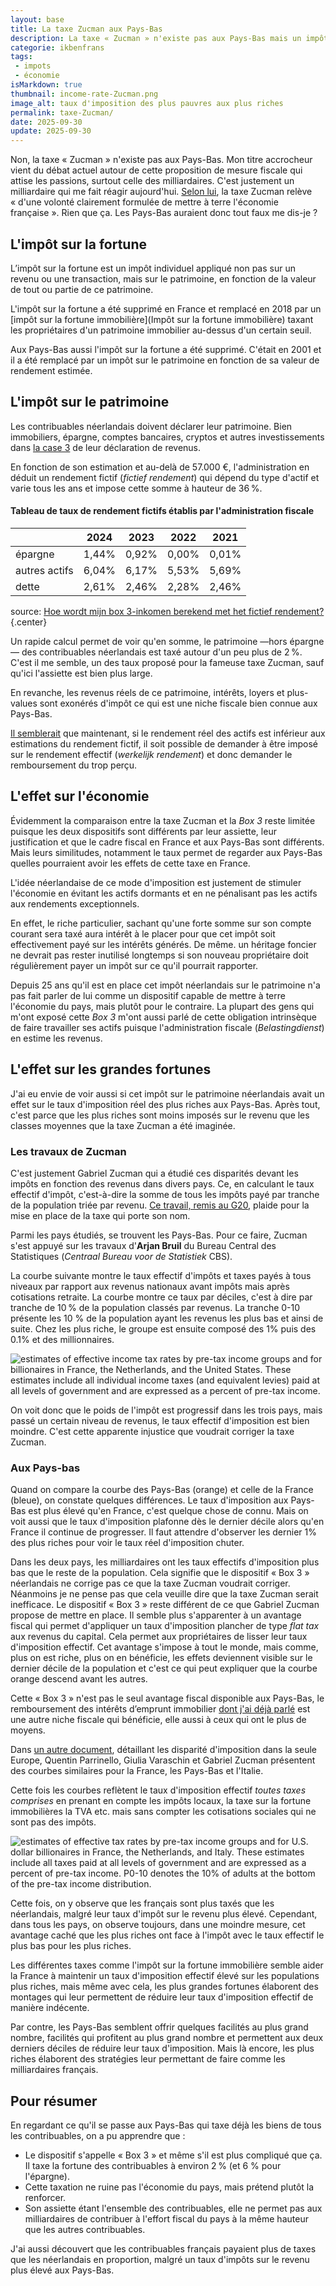 ```yaml
---
layout: base
title: La taxe Zucman aux Pays-Bas
description: La taxe « Zucman » n'existe pas aux Pays-Bas mais un impôt taxe le patrimoine de tout le monde. Ça veut peut-être d'y regarder de plus près.
categorie: ikbenfrans
tags:
 - impots
 - économie
isMarkdown: true
thumbnail: income-rate-Zucman.png
image_alt: taux d'imposition des plus pauvres aux plus riches
permalink: taxe-Zucman/
date: 2025-09-30
update: 2025-09-30
---
```


Non, la taxe « Zucman » n'existe pas aux Pays-Bas. Mon titre accrocheur vient du débat actuel autour de cette proposition de mesure fiscale qui attise les passions, surtout celle des milliardaires. C'est justement un milliardaire qui me fait réagir aujourd'hui. [Selon lui](https://www.france24.com/fr/info-en-continu/20250920-bernard-arnault-sonne-la-charge-contre-la-taxe-zucman), la taxe Zucman relève « d'une volonté clairement formulée de mettre à terre l'économie française ». Rien que ça. Les Pays-Bas auraient donc tout faux me dis-je ?

## L'impôt sur la fortune

L’impôt sur la fortune est un impôt individuel appliqué non pas sur un revenu ou une transaction, mais sur le patrimoine, en fonction de la valeur de tout ou partie de ce patrimoine. 

L'impôt sur la fortune a été supprimé en France et remplacé en 2018 par un [impôt sur la fortune immobilière](Impôt sur la fortune immobilière) taxant les propriétaires d'un patrimoine immobilier au-dessus d'un certain seuil. 

Aux Pays-Bas aussi l'impôt sur la fortune a été supprimé. C'était en 2001 et il a été remplacé par un impôt sur le patrimoine en fonction de sa valeur de rendement estimée.

## L'impôt sur le patrimoine

Les contribuables néerlandais doivent déclarer leur patrimoine. Bien immobiliers, épargne, comptes bancaires, cryptos et autres investissements dans [la case 3](https://www.belastingdienst.nl/wps/wcm/connect/nl/box-3/box-3) de leur déclaration de revenus. 

En fonction de son estimation et au-delà de 57.000 €, l'administration en déduit un rendement fictif (*fictief rendement*) qui dépend du type d'actif et varie tous les ans et impose cette somme à hauteur de 36 %.

#### Tableau de taux de rendement fictifs établis par l'administration fiscale

|               | 2024 | 2023 | 2022 | 2021 |
|---------------|------|------|------|------|
| épargne       |   1,44%   |  0,92%    |  0,00%    |  0,01%    |
| autres actifs |   6,04%   |  6,17%    |  5,53%    |  5,69%    |
| dette         |   2,61%   |  2,46%    |  2,28%    |  2,46%    |

source: [Hoe wordt mijn box 3-inkomen berekend met het fictief rendement?](https://www.belastingdienst.nl/wps/wcm/connect/nl/box-3/content/berekening-box-3-inkomen-fictief-rendement){.center}

Un rapide calcul permet de voir qu'en somme, le patrimoine —hors épargne— des contribuables néerlandais est taxé autour d'un peu plus de 2 %. C'est il me semble, un des taux proposé pour la fameuse taxe Zucman, sauf qu'ici l'assiette est bien plus large.

En revanche, les revenus réels de ce patrimoine, intérêts, loyers et plus-values sont exonérés d'impôt ce qui est une niche fiscale bien connue aux Pays-Bas.

[Il semblerait](https://www.belastingdienst.nl/wps/wcm/connect/nl/box-3/content/berekening-box-3-inkomen-fictief-rendement) que maintenant, si le rendement réel des actifs est inférieur aux estimations du rendement fictif, il soit possible de demander à être imposé sur le rendement effectif (*werkelijk rendement*) et donc demander le remboursement du trop perçu.

## L'effet sur l'économie

Évidemment la comparaison entre la taxe Zucman et la *Box 3* reste limitée puisque les deux dispositifs sont différents par leur assiette, leur justification et que le cadre fiscal en France et aux Pays-Bas sont différents. Mais leurs similitudes, notamment le taux permet de regarder aux Pays-Bas quelles pourraient avoir les effets de cette taxe en France.

L'idée néerlandaise de ce mode d'imposition est justement de stimuler l'économie en évitant les actifs dormants et en ne pénalisant pas les actifs aux rendements exceptionnels.

En effet, le riche particulier, sachant qu'une forte somme sur son compte courant sera taxé aura intérêt à le placer pour que cet impôt soit effectivement payé sur les intérêts générés. De même. un héritage foncier ne devrait pas rester inutilisé longtemps si son nouveau propriétaire doit régulièrement payer un impôt sur ce qu'il pourrait rapporter. 

Depuis 25 ans qu'il est en place cet impôt néerlandais sur le patrimoine n'a pas fait parler de lui comme un dispositif capable de mettre à terre l'économie du pays, mais plutôt pour le contraire. La plupart des gens qui m'ont exposé cette *Box 3* m'ont aussi parlé de cette obligation intrinsèque de faire travailler ses actifs puisque l'administration fiscale (*Belastingdienst*) en estime les revenus.

## L'effet sur les grandes fortunes

J'ai eu envie de voir aussi si cet impôt sur le patrimoine néerlandais avait un effet sur le taux d'imposition réel des plus riches aux Pays-Bas. Après tout, c'est parce que les plus riches sont moins imposés sur le revenu que les classes moyennes que la taxe Zucman a été imaginée.

### Les travaux de Zucman

C'est justement Gabriel Zucman qui a étudié ces disparités devant les impôts en fonction des revenus dans divers pays. Ce, en calculant le taux effectif d'impôt, c'est-à-dire la somme de tous les impôts payé par tranche de la population triée par revenu. [Ce travail, remis au G20](https://gabriel-zucman.eu/files/report-g20.pdf), plaide pour la mise en place de la taxe qui porte son nom.

Parmi les pays étudiés, se trouvent les Pays-Bas. Pour ce faire, Zucman s'est appuyé sur les travaux d'**Arjan Bruil** du Bureau Central des Statistiques (*Centraal Bureau voor de Statistiek* CBS). 

La courbe suivante montre le taux effectif d'impôts et taxes payés à tous niveaux par rapport aux revenus nationaux avant impôts mais après cotisations retraite. La courbe montre ce taux par déciles, c'est à dire par tranche de 10 % de la population classés par revenus. La tranche 0-10 présente les 10 % de la population ayant les revenus les plus bas et ainsi de suite. Chez les plus riche, le groupe est ensuite composé des 1% puis des 0.1% et des millionnaires.

![estimates of effective income tax rates by pre-tax income groups and for billionaires in France, the Netherlands, and the United States. These estimates include all individual income taxes (and equivalent levies) paid at all levels of government and are expressed as a percent of pre-tax income.](income-rate-Zucman.png)

On voit donc que le poids de l'impôt est progressif dans les trois pays, mais passé un certain niveau de revenus, le taux effectif d'imposition est bien moindre. C'est cette apparente injustice que voudrait corriger la taxe Zucman.

### Aux Pays-bas

Quand on compare la courbe des Pays-Bas (orange) et celle de la France (bleue), on constate quelques différences. Le taux d'imposition aux Pays-Bas est plus élevé qu'en France, c'est quelque chose de connu. Mais on voit aussi que le taux d'imposition plafonne dès le dernier décile alors qu'en France il continue de progresser. Il faut attendre d'observer les dernier 1% des plus riches pour voir le taux réel d'imposition chuter.

Dans les deux pays, les milliardaires ont les taux effectifs d'imposition plus bas que le reste de la population. Cela signifie que le dispositif « Box 3 » néerlandais ne corrige pas ce que la taxe Zucman voudrait corriger. Néanmoins je ne pense pas que cela veuille dire que la taxe Zucman serait inefficace. Le dispositif « Box 3 » reste différent de ce que Gabriel Zucman propose de mettre en place. Il semble plus s'apparenter à un avantage fiscal qui permet d'appliquer un taux d'imposition plancher de type *flat tax* aux revenus du capital. Cela permet aux propriétaires de lisser leur taux d'imposition effectif. Cet avantage s'impose à tout le monde, mais comme, plus on est riche, plus on en bénéficie, les effets deviennent visible sur le dernier décile de la population et c'est ce qui peut expliquer que la courbe orange descend avant les autres.

Cette « Box 3 » n'est pas le seul avantage fiscal disponible aux Pays-Bas, le remboursement des intérêts d’emprunt immobilier [dont j'ai déjà parlé](/des-nouvelles-de-l-immobilier/) est une autre niche fiscale qui bénéficie, elle aussi à ceux qui ont le plus de moyens.

Dans [un autre document](https://www.taxobservatory.eu/www-site/uploads/2025/03/Resources-for-a-Safe-and-Resilient-Europe_The-Case-for-Minimum-Taxation-of-Ultra-High-Net-Worth-Individuals-in-the-EU-1.pdf), détaillant les disparité d'imposition dans la seule Europe, Quentin Parrinello, Giulia Varaschin et Gabriel Zucman présentent des courbes similaires pour la France, les Pays-Bas et l'Italie.

Cette fois les courbes reflètent le taux d'imposition effectif *toutes taxes comprises* en prenant en compte les impôts locaux, la taxe sur la fortune immobilières la TVA etc. mais sans compter les cotisations sociales qui ne sont pas des impôts.

![estimates of effective tax rates by pre-tax income groups and for U.S. dollar billionaires in France, the Netherlands, and Italy. These estimates include all taxes paid at all levels of government and are expressed as a percent of pre-tax income. P0-10 denotes the 10% of adults at the bottom of the pre-tax income distribution.](income-rate-taxobservatory.png) 

Cette fois, on y observe que les français sont plus taxés que les néerlandais, malgré leur taux d'impôt sur le revenu plus élevé. Cependant, dans tous les pays, on observe toujours, dans une moindre mesure, cet avantage caché que les plus riches ont face à l'impôt avec le taux effectif le plus bas pour les plus riches.

Les différentes taxes comme l'impôt sur la fortune immobilière semble aider la France à maintenir un taux d'imposition effectif élevé sur les populations plus riches, mais même avec cela, les plus grandes fortunes élaborent des montages qui leur permettent de réduire leur taux d'imposition effectif de manière indécente.

Par contre, les Pays-Bas semblent offrir quelques facilités au plus grand nombre, facilités qui profitent au plus grand nombre et permettent aux deux derniers déciles de réduire leur taux d'imposition. Mais là encore, les plus riches élaborent des stratégies leur permettant de faire comme les milliardaires français.

## Pour résumer

En regardant ce qu'il se passe aux Pays-Bas qui taxe déjà les biens de tous les contribuables, on a pu apprendre que :

 - Le dispositif s'appelle « Box 3 » et même s'il est plus compliqué que ça. Il taxe la fortune des contribuables à environ 2 % (et 6 % pour l'épargne).
 - Cette taxation ne ruine pas l'économie du pays, mais prétend plutôt la renforcer.
 - Son assiette étant l'ensemble des contribuables, elle ne permet pas aux milliardaires de contribuer à l'effort fiscal du pays à la même hauteur que les autres contribuables.

J'ai aussi découvert que les contribuables français payaient plus de taxes que les néerlandais en proportion, malgré un taux d'impôts sur le revenu plus élevé aux Pays-Bas.


<!-- 

taxe Zucman
https://gabriel-zucman.eu/files/report-g20.pdf

https://www.taxobservatory.eu/www-site/uploads/2025/03/Resources-for-a-Safe-and-Resilient-Europe_The-Case-for-Minimum-Taxation-of-Ultra-High-Net-Worth-Individuals-in-the-EU-1.pdf


etudes NL
https://research.tilburguniversity.edu/en/publications/inequality-and-redistribution-in-the-netherlands
https://www.cpb.nl/system/files/cpbmedia/omnidownload/CPB-Discussion-Paper-436-Inequality-and-Redistribution-in-the-Netherlands.pdf

débats

https://lejournal.kessel.media/posts/pst_ec919fcde1df48fb9ba73d992433db25/ledito-pauvres-milliardaires

https://matt.kessel.media/posts/pst_f6c5ea5b33cf4f3189d3e7fd5bf9ec39/lidee-nest-plus-de-savoir-si-mais-quand


impots au PB
https://www.touteleurope.eu/economie-et-social/comparatif-impot-sur-la-fortune-dans-quels-pays-europeens-est-il-applique/
https://www.touteleurope.eu/economie-et-social/impot-sur-les-plus-riches-la-taxe-zucman-existe-t-elle-dans-les-pays-europeens/
https://www.expat.com/fr/guide/europe/pays-bas/11117-impots-aux-pays-bas.html#impots-fonciers-aux-pays-bas-6 
https://finance-xpat.com/fr/declaration-dimpots-pays-bas/
https://www.francaisdespaysbas.nl/archives/9990


pays-bas Box 3 
https://www.belastingdienst.nl/wps/wcm/connect/nl/box-3/box-3
https://www.belastingdienst.nl/wps/wcm/connect/nl/box-3/content/wat-is-mijn-werkelijk-rendement


-->